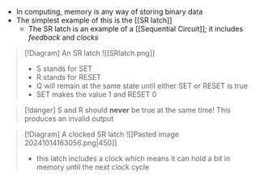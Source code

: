 - In computing, memory is any way of storing binary data
- The simplest example of this is the [[SR latch]]
	- The SR latch is an example of a [[Sequential Circuit]]; it includes *feedback* and *clocks*

> [!Diagram] An SR latch
> ![[SRlatch.png]]
> - S stands for SET
> - R stands for RESET
> - Q will remain at the same state until either SET or RESET is true
> - SET makes the value 1 and RESET 0


> [!danger] 
> S and R should **never** be true at the same time! 
> This produces an invalid output


> [!Diagram] A clocked SR latch
> ![[Pasted image 20241014163056.png|450]]
> - this latch includes a clock which means it can hold a bit in memory until the next clock cycle

